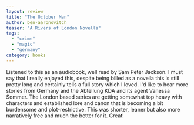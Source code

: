 ```yaml
---
layout: review
title: "The October Man"
author: ben-aaronovitch
teaser: "A Rivers of London Novella"
tags:
  - "crime"
  - "magic"
  - "germany"
category: books
---
```


Listened to this as an audiobook, well read by Sam Peter Jackson. I must say that I really enjoyed this, despite being billed as a
novella this is still pretty long and certainly tells a full story which I loved. I'd like to hear more stories from Germany
and the Abtellung KDA and its agent Vanessa Sommer. The London based series are getting somewhat top heavy with characters
and established lore and canon that is becoming a bit burdensome and plot-restrictive. This was shorter, leaner but also
more narratively free and much the better for it. Great!
